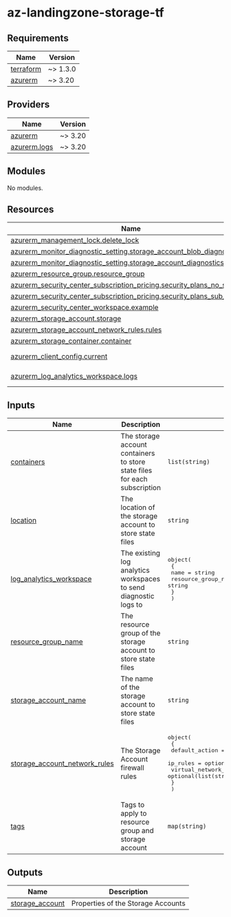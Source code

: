 # az-landingzone-storage-tf

<!-- BEGIN_TF_DOCS -->
## Requirements

| Name | Version |
|------|---------|
| <a name="requirement_terraform"></a> [terraform](#requirement\_terraform) | ~> 1.3.0 |
| <a name="requirement_azurerm"></a> [azurerm](#requirement\_azurerm) | ~> 3.20 |

## Providers

| Name | Version |
|------|---------|
| <a name="provider_azurerm"></a> [azurerm](#provider\_azurerm) | ~> 3.20 |
| <a name="provider_azurerm.logs"></a> [azurerm.logs](#provider\_azurerm.logs) | ~> 3.20 |

## Modules

No modules.

## Resources

| Name | Type |
|------|------|
| [azurerm_management_lock.delete_lock](https://registry.terraform.io/providers/hashicorp/azurerm/latest/docs/resources/management_lock) | resource |
| [azurerm_monitor_diagnostic_setting.storage_account_blob_diagnostics](https://registry.terraform.io/providers/hashicorp/azurerm/latest/docs/resources/monitor_diagnostic_setting) | resource |
| [azurerm_monitor_diagnostic_setting.storage_account_diagnostics](https://registry.terraform.io/providers/hashicorp/azurerm/latest/docs/resources/monitor_diagnostic_setting) | resource |
| [azurerm_resource_group.resource_group](https://registry.terraform.io/providers/hashicorp/azurerm/latest/docs/resources/resource_group) | resource |
| [azurerm_security_center_subscription_pricing.security_plans_no_sub_plan](https://registry.terraform.io/providers/hashicorp/azurerm/latest/docs/resources/security_center_subscription_pricing) | resource |
| [azurerm_security_center_subscription_pricing.security_plans_sub_plan](https://registry.terraform.io/providers/hashicorp/azurerm/latest/docs/resources/security_center_subscription_pricing) | resource |
| [azurerm_security_center_workspace.example](https://registry.terraform.io/providers/hashicorp/azurerm/latest/docs/resources/security_center_workspace) | resource |
| [azurerm_storage_account.storage](https://registry.terraform.io/providers/hashicorp/azurerm/latest/docs/resources/storage_account) | resource |
| [azurerm_storage_account_network_rules.rules](https://registry.terraform.io/providers/hashicorp/azurerm/latest/docs/resources/storage_account_network_rules) | resource |
| [azurerm_storage_container.container](https://registry.terraform.io/providers/hashicorp/azurerm/latest/docs/resources/storage_container) | resource |
| [azurerm_client_config.current](https://registry.terraform.io/providers/hashicorp/azurerm/latest/docs/data-sources/client_config) | data source |
| [azurerm_log_analytics_workspace.logs](https://registry.terraform.io/providers/hashicorp/azurerm/latest/docs/data-sources/log_analytics_workspace) | data source |

## Inputs

| Name | Description | Type | Default | Required |
|------|-------------|------|---------|:--------:|
| <a name="input_containers"></a> [containers](#input\_containers) | The storage account containers to store state files for each subscription | `list(string)` | n/a | yes |
| <a name="input_location"></a> [location](#input\_location) | The location of the storage account to store state files | `string` | n/a | yes |
| <a name="input_log_analytics_workspace"></a> [log\_analytics\_workspace](#input\_log\_analytics\_workspace) | The existing log analytics workspaces to send diagnostic logs to | <pre>object(<br>    {<br>      name                = string<br>      resource_group_name = string<br>    }<br>  )</pre> | n/a | yes |
| <a name="input_resource_group_name"></a> [resource\_group\_name](#input\_resource\_group\_name) | The resource group of the storage account to store state files | `string` | n/a | yes |
| <a name="input_storage_account_name"></a> [storage\_account\_name](#input\_storage\_account\_name) | The name of the storage account to store state files | `string` | n/a | yes |
| <a name="input_storage_account_network_rules"></a> [storage\_account\_network\_rules](#input\_storage\_account\_network\_rules) | The Storage Account firewall rules | <pre>object(<br>    {<br>      default_action             = optional(string, "Deny")<br>      ip_rules                   = optional(list(string), [])<br>      virtual_network_subnet_ids = optional(list(string), [])<br>    }<br>  )</pre> | `{}` | no |
| <a name="input_tags"></a> [tags](#input\_tags) | Tags to apply to resource group and storage account | `map(string)` | n/a | yes |

## Outputs

| Name | Description |
|------|-------------|
| <a name="output_storage_account"></a> [storage\_account](#output\_storage\_account) | Properties of the Storage Accounts |
<!-- END_TF_DOCS -->

